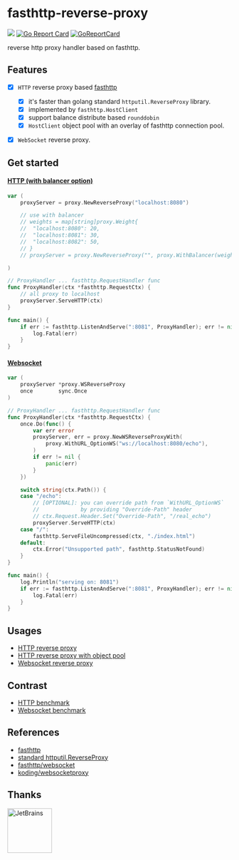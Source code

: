 # fasthttp-reverse-proxy
![](https://img.shields.io/badge/LICENSE-MIT-blue.svg) [![Go Report Card](https://goreportcard.com/badge/github.com/yeqown/fasthttp-reverse-proxy/v2)](https://goreportcard.com/report/github.com/yeqown/fasthttp-reverse-proxy/v2) [![GoReportCard](https://godoc.org/github.com/yeqown/fasthttp-reverse-proxy/v2?status.svg)](https://godoc.org/github.com/yeqown/fasthttp-reverse-proxy/v2)

reverse http proxy handler based on fasthttp.

## Features

- [x] `HTTP` reverse proxy based [fasthttp](https://github.com/valyala/fasthttp)
  
	- [x] it's faster than golang standard `httputil.ReverseProxy` library.
	- [x] implemented by `fasthttp.HostClient` 
	- [x] support balance distribute based `rounddobin`
	- [x] `HostClient` object pool with an overlay of fasthttp connection pool.

* [x] `WebSocket` reverse proxy.

## Get started

#### [HTTP (with balancer option)](./examples/fasthttp-reverse-proxy-with-bla/proxy.go)

```go
var (
	proxyServer = proxy.NewReverseProxy("localhost:8080")

	// use with balancer
	// weights = map[string]proxy.Weight{
	// 	"localhost:8080": 20,
	// 	"localhost:8081": 30,
	// 	"localhost:8082": 50,
	// }
	// proxyServer = proxy.NewReverseProxy("", proxy.WithBalancer(weights))

)

// ProxyHandler ... fasthttp.RequestHandler func
func ProxyHandler(ctx *fasthttp.RequestCtx) {
	// all proxy to localhost
	proxyServer.ServeHTTP(ctx)
}

func main() {
	if err := fasthttp.ListenAndServe(":8081", ProxyHandler); err != nil {
		log.Fatal(err)
	}
}
```

#### [Websocket](./examples/ws-fasthttp-reverse-proxy/README.md)

```go
var (
	proxyServer *proxy.WSReverseProxy
	once        sync.Once
)

// ProxyHandler ... fasthttp.RequestHandler func
func ProxyHandler(ctx *fasthttp.RequestCtx) {
	once.Do(func() {
		var err error
		proxyServer, err = proxy.NewWSReverseProxyWith(
			proxy.WithURL_OptionWS("ws://localhost:8080/echo"),
		)
		if err != nil {
			panic(err)
		}
	})

	switch string(ctx.Path()) {
	case "/echo":
		// [OPTIONAL]: you can override path from `WithURL_OptionWS`
		//             by providing "Override-Path" header  
		// ctx.Request.Header.Set("Override-Path", "/real_echo")
		proxyServer.ServeHTTP(ctx)
	case "/":
		fasthttp.ServeFileUncompressed(ctx, "./index.html")
	default:
		ctx.Error("Unsupported path", fasthttp.StatusNotFound)
	}
}

func main() {
	log.Println("serving on: 8081")
	if err := fasthttp.ListenAndServe(":8081", ProxyHandler); err != nil {
		log.Fatal(err)
	}
}

```

## Usages

* [HTTP reverse proxy](./examples/fasthttp-reverse-proxy/proxy.go)
* [HTTP reverse proxy with object pool](./examples/fasthttp-reverse-proxy-with-pool/pool.go)
* [Websocket reverse proxy](./examples/ws-fasthttp-reverse-proxy)

## Contrast

* [HTTP benchmark](./docs/http-benchmark.md)
* [Websocket benchmark](./docs/ws-benchmark.md)

## References

* [fasthttp](https://github.com/valyala/fasthttp)
* [standard httputil.ReverseProxy](https://golang.org/pkg/net/http/httputil/#ReverseProxy)
* [fasthttp/websocket](https://github.com/fasthttp/websocket)
* [koding/websocketproxy](https://github.com/koding/websocketproxy)

## Thanks

<a href="https://www.jetbrains.com/?from=fasthttp-reverse-proxy" _blank="#">
    <img src="https://www.jetbrains.com/company/brand/img/jetbrains_logo.png" width="100" alt="JetBrains"/>
</a>